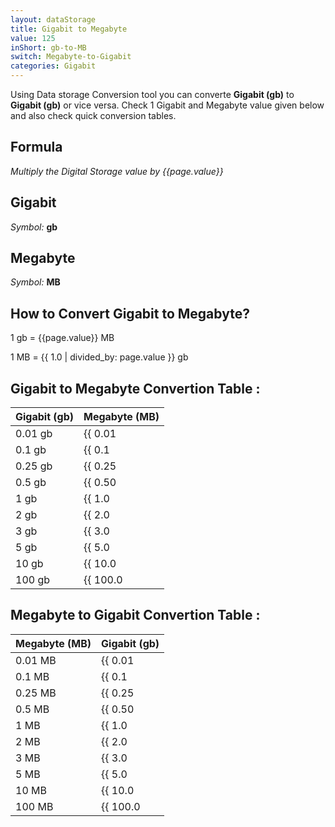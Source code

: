 ```yaml
---
layout: dataStorage
title: Gigabit to Megabyte
value: 125
inShort: gb-to-MB
switch: Megabyte-to-Gigabit
categories: Gigabit
---
```


Using Data storage Conversion tool you can converte **Gigabit (gb)** to **Gigabit (gb)** or vice versa. Check 1 Gigabit and Megabyte value given below and also check quick conversion tables.

## Formula
*Multiply the Digital Storage value by {{page.value}}*

## Gigabit
*Symbol:* **gb**

## Megabyte
*Symbol:* **MB**

## How to Convert Gigabit to Megabyte?

1 gb = {{page.value}} MB

1 MB = {{ 1.0 | divided_by: page.value }} gb


## Gigabit to Megabyte Convertion Table :

| Gigabit (gb) | Megabyte (MB) |
| ---- | ---- |
| 0.01 gb | {{ 0.01 | times: page.value }} MB |
| 0.1 gb | {{ 0.1 | times: page.value }} MB |
| 0.25 gb | {{ 0.25 | times: page.value }} MB |
| 0.5 gb | {{ 0.50 | times: page.value }} MB |
| 1 gb | {{ 1.0 | times: page.value }} MB |
| 2 gb | {{ 2.0 | times: page.value }} MB |
| 3 gb | {{ 3.0 | times: page.value }} MB |
| 5 gb | {{ 5.0 | times: page.value }} MB |
| 10 gb | {{ 10.0 | times: page.value }} MB |
| 100 gb | {{ 100.0 | times: page.value }} MB |

## Megabyte to Gigabit Convertion Table :

| Megabyte (MB) | Gigabit (gb) |
| ---- | ---- |
| 0.01 MB | {{ 0.01 | divided_by: page.value }} gb |
| 0.1 MB | {{ 0.1 | divided_by: page.value }} gb |
| 0.25 MB | {{ 0.25 | divided_by: page.value }} gb |
| 0.5 MB | {{ 0.50 | divided_by: page.value }} gb |
| 1 MB | {{ 1.0 | divided_by: page.value }} gb |
| 2 MB | {{ 2.0 | divided_by: page.value }} gb |
| 3 MB | {{ 3.0 | divided_by: page.value }} gb |
| 5 MB | {{ 5.0 | divided_by: page.value }} gb |
| 10 MB | {{ 10.0 | divided_by: page.value }} gb |
| 100 MB | {{ 100.0 | divided_by: page.value }} gb |


<script>
document.getElementById('selectInput')[10].selected = true
document.getElementById('selectOutput')[8].selected = true
</script>
